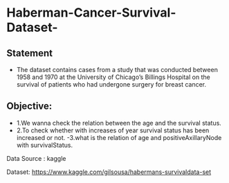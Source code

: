# Haberman-Cancer-Survival-Dataset-
## Statement

- The dataset contains cases from a study that was conducted between 1958 and 1970 at the University of Chicago’s Billings Hospital on the survival of patients who had undergone surgery for breast cancer.

## Objective:

- 1.We wanna check the relation between the age and the survival status.
- 2.To check whether with increases of year survival status has been increased or not.
 -3.what is the relation of age and positiveAxillaryNode with survivalStatus.


Data Source : kaggle

Dataset: https://www.kaggle.com/gilsousa/habermans-survivaldata-set
